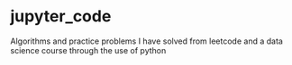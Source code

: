 # jupyter_code
Algorithms and practice problems I have solved from leetcode and a data science course through the use of python
